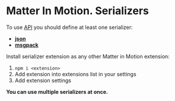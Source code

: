 # Matter In Motion. Serializers

To use [API](https://github.com/matter-in-motion/mm/blob/master/docs/api.md) you should define at least one serializer:

* __[json](https://github.com/matter-in-motion/mm-json)__
* __[msgpack](https://github.com/matter-in-motion/mm-msgpack)__

Install serializer extension as any other Matter in Motion extension:

1. `npm i <extension>`
2. Add extension into extensions list in your settings
3. Add extension settings

__You can use multiple serializers at once.__
